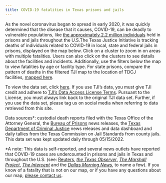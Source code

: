 ```yaml
---
title: COVID-19 fatalities in Texas prisons and jails
---
```

As the novel coronavirus began to spread in early 2020, it was quickly determined that the disease that it causes, COVID-19, can be deadly to vulnerable populations, like [the approximately 2.2 million individuals](https://jamanetwork.com/channels/health-forum/fullarticle/2764370) held in prisons and jails throughout the U.S.The Texas Justice Initiative is tracking deaths of individuals related to COVID-19 in local, state and federal jails in prisons, displayed on the map below. Click on a cluster to zoom in on areas with multiple fatalities. Users can also click on the clusters to see details about the facilities and incidents. Additionally, use the filters below the map to view fatalities by age or facility type. For state prisons, compare the pattern of deaths in the filtered TJI map to the location of TDCJ facilities, [mapped here](https://www.tdcj.texas.gov/ks_facility.html).

To view the data set, click [here](https://docs.google.com/spreadsheets/d/1mOS1wggvyRUOpI-u2VabmnQ1yJPPEgOc2zdZjWxbAwQ/edit?usp=sharing). If you use TJI’s data, you must give TJI credit and adhere to [TJI’s Data Access License Terms](https://github.com/texas-justice-initiative/data-processing/blob/master/DataUsageAgreement.md). Pursuant to the License, you must always link back to the original TJI data set. Further, if you use the data set, please tag us on social media when referring to data retrieved from this site.

Data sources*: custodial death reports filed with the Texas Office of the Attorney General, the [Bureau of Prisons](https://www.bop.gov/resources/press_releases.jsp) news releases, the [Texas Department of Criminal Justice](https://www.tdcj.texas.gov/covid-19/index2.html) news releases and data dashboard and daily tallies from the Texas Commission on Jail Standards from county jails. This data set was kept updated daily through 05/15/2022. 

\*A note: This data is self-reported, and several news outlets have reported that COVID-19 cases are undercounted in prisons and jails in Texas and throughout the U.S. (see: [Reuters](https://www.reuters.com/article/us-health-coronavirus-usa-jails-specailr/special-report-death-sentence-the-hidden-coronavirus-toll-in-u-s-jails-and-prisons-idUSKBN22U1V2), *[the Texas Observer](https://www.texasobserver.org/covid-19-texas-undercount-prisoners/)*, *[The Marshall Project](https://www.themarshallproject.org/2020/04/24/tracking-the-spread-of-coronavirus-in-prisons)*, *[The Intercept](https://theintercept.com/2020/05/28/coronavirus-federal-prison-halfway-houses/)* and the *[Dallas Morning News](https://www.dallasnews.com/news/politics/2020/06/17/texas-coronavirus-totals-jump-thanks-to-1500-previously-excluded-state-prison-infections/)*, to name a few). If you know of a fatality that is not on our map, or if you have any questions about our map, [please contact us](https://texasjusticeinitiative.org/contact).